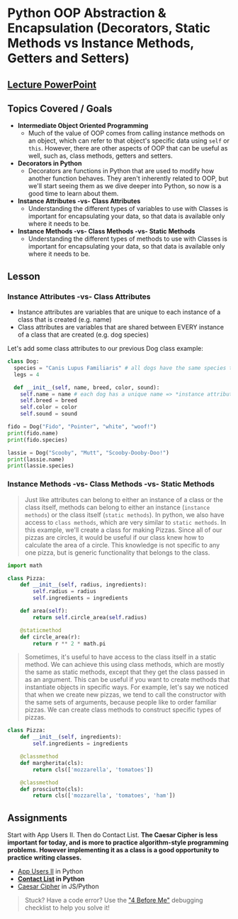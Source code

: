 # Python OOP Abstraction & Encapsulation (Decorators, Static Methods vs Instance Methods, Getters and Setters)

## **[Lecture PowerPoint](https://docs.google.com/presentation/d/1-BcmDpQ32uS7J7dOLPRVNQei4rAhCI87bz4zJQtmlYs/edit?usp=drive_link)**

## Topics Covered / Goals

- **Intermediate Object Oriented Programming**
  - Much of the value of OOP comes from calling instance methods on an object, which can refer to that object's specific data using `self` or `this`. However, there are other aspects of OOP that can be useful as well, such as, class methods, getters and setters.
- **Decorators in Python**
  - Decorators are functions in Python that are used to modify how another function behaves. They aren't inherently related to OOP, but we'll start seeing them as we dive deeper into Python, so now is a good time to learn about them.
- **Instance Attributes -vs- Class Attributes**
  - Understanding the different types of variables to use with Classes is important for encapsulating your data, so that data is available only where it needs to be.
- **Instance Methods -vs- Class Methods -vs- Static Methods**
  - Understanding the different types of methods to use with Classes is important for encapsulating your data, so that data is available only where it needs to be.

## Lesson

### Instance Attributes -vs- Class Attributes

- Instance attributes are variables that are unique to each instance of a class that is created (e.g. name)
- Class attributes are variables that are shared between EVERY instance of a class that are created (e.g. dog species)

Let's add some class attributes to our previous Dog class example:

```python
class Dog:
  species = "Canis Lupus Familiaris" # all dogs have the same species type => *class attribute*
  legs = 4

  def __init__(self, name, breed, color, sound):
    self.name = name # each dog has a unique name => *instance attribute*
    self.breed = breed
    self.color = color
    self.sound = sound

fido = Dog("Fido", "Pointer", "white", "woof!")
print(fido.name)
print(fido.species)

lassie = Dog("Scooby", "Mutt", "Scooby-Dooby-Doo!")
print(lassie.name)
print(lassie.species)
```

### Instance Methods -vs- Class Methods -vs- Static Methods

> Just like attributes can belong to either an instance of a class or the class itself, methods can belong to either an instance (`instance methods`) or the class itself (`static methods`). In python, we also have access to `class methods`, which are very similar to `static methods`.
> In this example, we'll create a class for making Pizzas. Since all of our pizzas are circles, it would be useful if our class knew how to calculate the area of a circle. This knowledge is not specific to any one pizza, but is generic functionality that belongs to the class.

```python
import math

class Pizza:
    def __init__(self, radius, ingredients):
        self.radius = radius
        self.ingredients = ingredients

    def area(self):
        return self.circle_area(self.radius)

    @staticmethod
    def circle_area(r):
        return r ** 2 * math.pi
```

> Sometimes, it's useful to have access to the class itself in a static method. We can achieve this using class methods, which are mostly the same as static methods, except that they get the class passed in as an argument. This can be useful if you want to create methods that instantiate objects in specific ways. For example, let's say we noticed that when we create new pizzas, we tend to call the constructor with the same sets of arguments, because people like to order familiar pizzas. We can create class methods to construct specific types of pizzas.

```python
class Pizza:
    def __init__(self, ingredients):
        self.ingredients = ingredients

    @classmethod
    def margherita(cls):
        return cls(['mozzarella', 'tomatoes'])

    @classmethod
    def prosciutto(cls):
        return cls(['mozzarella', 'tomatoes', 'ham'])
```

## Assignments

Start with App Users II. Then do Contact List. **The Caesar Cipher is less important for today, and is more to practice algorithm-style programming problems. However implementing it as a class is a good opportunity to practice writing classes.**

- [App Users II](https://classroom.google.com/c/NjEyMzM5MTczMDQ4/a/NTIyNzMwNTY5MDIw/details) in Python
- **[Contact List](https://classroom.google.com/c/NjEyMzM5MTczMDQ4/a/NTIyNzMwNjI0MjU1/details) in Python**
- [Caesar Cipher](https://classroom.google.com/c/NjEyMzM5MTczMDQ4/a/NjEyNjQyNDY2NzI2/details) in JS/Python

> Stuck? Have a code error? Use the ["4 Before Me"](https://docs.google.com/document/d/1nseOs5oabYBKNHfwJZNAR7GlU0zkZxNagsw63AD7XV0/edit) debugging checklist to help you solve it!
